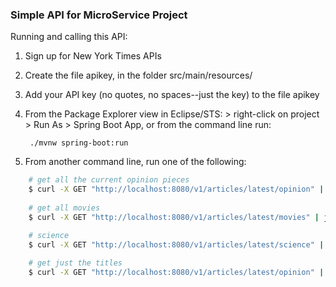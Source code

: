 

### Simple API for MicroService Project ###

Running and calling this API:

1. Sign up for New York Times APIs
2. Create the file apikey, in the folder src/main/resources/
3. Add your API key (no quotes, no spaces--just the key) to the file apikey
4. From the Package Explorer view in Eclipse/STS: > right-click on project > Run As > Spring Boot App, or from the command line run:

		./mvnw spring-boot:run
		
5. From another command line, run one of the following:

````bash	
	# get all the current opinion pieces
	$ curl -X GET "http://localhost:8080/v1/articles/latest/opinion" | jq '.' | less
	
	# get all movies
	$ curl -X GET "http://localhost:8080/v1/articles/latest/movies" | jq '.' | less

	# science
	$ curl -X GET "http://localhost:8080/v1/articles/latest/science" | jq '.' | less
	
	# get just the titles 
	$ curl -X GET "http://localhost:8080/v1/articles/latest/opinion" | jq -r '.[].title'
````	

